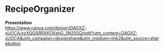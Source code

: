# RecipeOrganizer

**Presentation**
<br>
https://www.canva.com/design/DAGXZ-sUOCA/xzXQQSRRXKDXshG_3N25SQ/edit?utm_content=DAGXZ-sUOCA&utm_campaign=designshare&utm_medium=link2&utm_source=sharebutton
